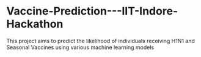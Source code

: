# Vaccine-Prediction---IIT-Indore-Hackathon
This project aims to predict the likelihood of individuals receiving H1N1 and Seasonal Vaccines using various machine learning models
